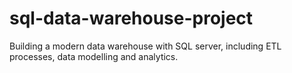 # sql-data-warehouse-project
Building a modern data warehouse with SQL server, including ETL processes, data modelling and analytics. 

